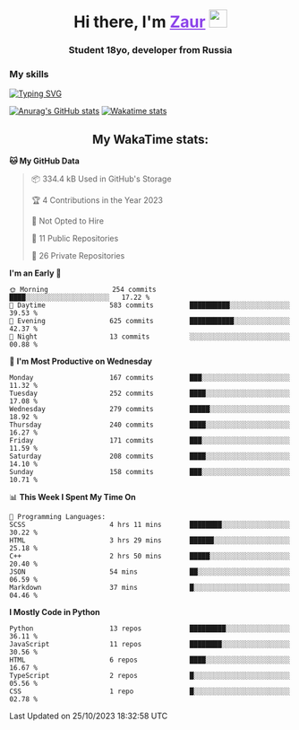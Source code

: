 <h1 align="center">
    Hi there, I'm 
    <a href="https://t.me/skyguy" target="_blank" style="color: #8C43EA">Zaur</a>
    <img src="https://github.com/blackcater/blackcater/raw/main/images/Hi.gif" height="32">
</h1>

<h3 align="center">
    Student 18yo, developer from Russia
</h3>  

### **My skills**
[![Typing SVG](https://readme-typing-svg.herokuapp.com?font=Oxanium&duration=3000&pause=1500&color=8C43EA&height=30&lines=Python:+FastAPI,+Flask,+Aiogram,+Telethon;SQL:+PostgreSQL,+SQLite;JavaScript/TypeScript:+React.js;HTML+(PUG),+CSS+(SCSS))](https://git.io/typing-svg)

[![Anurag's GitHub stats](https://github-readme-stats.vercel.app/api?username=mrskyguy&hide_title=true&count_private=true&show_icons=true&title_color=8C43EA&icon_color=BE57EA&bg_color=30,191919,341b56&text_color=B1B1B1&border_radius=10&hide_border=true)](https://github.com/anuraghazra/github-readme-stats)
[![Wakatime stats](https://github-readme-stats.vercel.app/api/wakatime?username=skyguy&hide_title=true&show_icons=true&title_color=8C43EA&icon_color=BE57EA&bg_color=30,191919,341b56&text_color=B1B1B1&border_radius=10&hide_border=true)](https://github.com/anuraghazra/github-readme-stats)


<h2 align="center"> My WakaTime stats: </h2>

<!--START_SECTION:waka-->
**🐱 My GitHub Data** 

> 📦 334.4 kB Used in GitHub's Storage 
 > 
> 🏆 4 Contributions in the Year 2023
 > 
> 🚫 Not Opted to Hire
 > 
> 📜 11 Public Repositories 
 > 
> 🔑 26 Private Repositories 
 > 
**I'm an Early 🐤** 

```text
🌞 Morning                254 commits         ████░░░░░░░░░░░░░░░░░░░░░   17.22 % 
🌆 Daytime                583 commits         ██████████░░░░░░░░░░░░░░░   39.53 % 
🌃 Evening                625 commits         ███████████░░░░░░░░░░░░░░   42.37 % 
🌙 Night                  13 commits          ░░░░░░░░░░░░░░░░░░░░░░░░░   00.88 % 
```
📅 **I'm Most Productive on Wednesday** 

```text
Monday                   167 commits         ███░░░░░░░░░░░░░░░░░░░░░░   11.32 % 
Tuesday                  252 commits         ████░░░░░░░░░░░░░░░░░░░░░   17.08 % 
Wednesday                279 commits         █████░░░░░░░░░░░░░░░░░░░░   18.92 % 
Thursday                 240 commits         ████░░░░░░░░░░░░░░░░░░░░░   16.27 % 
Friday                   171 commits         ███░░░░░░░░░░░░░░░░░░░░░░   11.59 % 
Saturday                 208 commits         ████░░░░░░░░░░░░░░░░░░░░░   14.10 % 
Sunday                   158 commits         ███░░░░░░░░░░░░░░░░░░░░░░   10.71 % 
```


📊 **This Week I Spent My Time On** 

```text
💬 Programming Languages: 
SCSS                     4 hrs 11 mins       ████████░░░░░░░░░░░░░░░░░   30.22 % 
HTML                     3 hrs 29 mins       ██████░░░░░░░░░░░░░░░░░░░   25.18 % 
C++                      2 hrs 50 mins       █████░░░░░░░░░░░░░░░░░░░░   20.40 % 
JSON                     54 mins             ██░░░░░░░░░░░░░░░░░░░░░░░   06.59 % 
Markdown                 37 mins             █░░░░░░░░░░░░░░░░░░░░░░░░   04.46 % 
```

**I Mostly Code in Python** 

```text
Python                   13 repos            █████████░░░░░░░░░░░░░░░░   36.11 % 
JavaScript               11 repos            ████████░░░░░░░░░░░░░░░░░   30.56 % 
HTML                     6 repos             ████░░░░░░░░░░░░░░░░░░░░░   16.67 % 
TypeScript               2 repos             █░░░░░░░░░░░░░░░░░░░░░░░░   05.56 % 
CSS                      1 repo              █░░░░░░░░░░░░░░░░░░░░░░░░   02.78 % 
```




 Last Updated on 25/10/2023 18:32:58 UTC
<!--END_SECTION:waka-->
